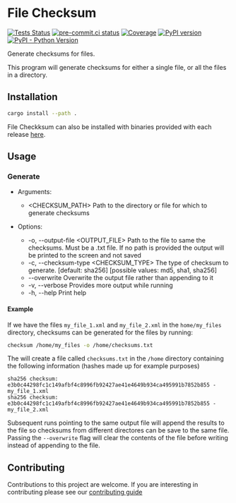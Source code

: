 # File Checksum

[![Tests Status](https://github.com/pbs-data-solutions/file-checksum/workflows/Testing/badge.svg?branch=main&event=push)](https://github.com/pbs-data-solutions/file-checksum/actions?query=workflow%3ATesting+branch%3Amain+event%3Apush)
[![pre-commit.ci status](https://results.pre-commit.ci/badge/github/pbs-data-solutions/file-checksum/main.svg)](https://results.pre-commit.ci/latest/github/pbs-data-solutions/file-checksum/main)
[![Coverage](https://codecov.io/github/pbs-data-solutions/file-checksum/coverage.svg?branch=main)](https://codecov.io/gh/pbs-data-solutions/file-checksum)
[![PyPI version](https://badge.fury.io/py/file-checksum.svg)](https://badge.fury.io/py/file-checksum)
[![PyPI - Python Version](https://img.shields.io/pypi/pyversions/file-checksum?color=5cc141)](https://github.com/pbs-data-solutions/file-checksum)

Generate checksums for files.

This program will generate checksums for either a single file, or all the files in a directory.

## Installation

```sh
cargo install --path .
```

File Checkksum can also be installed with binaries provided with each release
[here](https://github.com/pbs-data-solutions/file-checksum/releases).

## Usage

### Generate

- Arguments:

  - <CHECKSUM_PATH> Path to the directory or file for which to generate checksums

- Options:
  - -o, --output-file <OUTPUT_FILE> Path to the file to same the checksums. Must be a .txt file. If
    no path is provided the output will be printed to the screen and not saved
  - -c, --checksum-type <CHECKSUM_TYPE> The type of checksum to generate. [default: sha256]
    [possible values: md5, sha1, sha256]
  - --overwrite Overwrite the output file rather than appending to it
  - -v, --verbose Provides more output while running
  - -h, --help Print help

#### Example

If we have the files `my_file_1.xml` and `my_file_2.xml` in the `home/my_files` directory, checksums
can be generated for the files by running:

```sh
checksum /home/my_files -o /home/checksums.txt
```

The will create a file called `checksums.txt` in the `/home` directory containing the following
information (hashes made up for example purposes)

```console
sha256 checksum: e3b0c44298fc1c149afbf4c8996fb92427ae41e4649b934ca495991b7852b855 - my_file_1.xml
sha256 checksum: e3b0c44298fc1c149afbf4c8996fb92427ae41e4649b934ca495991b7852b855 - my_file_2.xml
```

Subsequent runs pointing to the same output file will append the results to the file so checksums
from different directores can be save to the same file. Passing the `--overwrite` flag will clear
the contents of the file before writing instead of appending to the file.

## Contributing

Contributions to this project are welcome. If you are interesting in contributing please see our [contributing guide](CONTRIBUTING.md)

